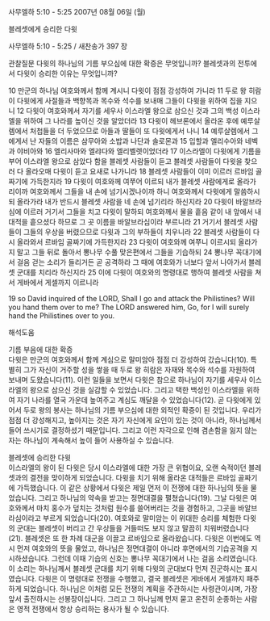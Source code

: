 사무엘하 5:10 - 5:25 
2007년 08월 06일 (월)

블레셋에게 승리한 다윗



사무엘하 5:10 - 5:25 / 새찬송가 397 장


관찰질문 
다윗의 하나님의 기름 부으심에 대한 확증은 무엇입니까?
블레셋과의 전투에서 다윗이 승리한 이유는 무엇입니까? 

10 만군의 하나님 여호와께서 함께 계시니 다윗이 점점 강성하여 가니라 11 두로 왕 히람이 다윗에게 사절들과 백향목과 목수와 석수를 보내매 그들이 다윗을 위하여 집을 지으니 12 다윗이 여호와께서 자기를 세우사 이스라엘 왕으로 삼으신 것과 그의 백성 이스라엘을 위하여 그 나라를 높이신 것을 알았더라 13 다윗이 헤브론에서 올라온 후에 예루살렘에서 처첩들을 더 두었으므로 아들과 딸들이 또 다윗에게서 나니 14 예루살렘에서 그에게서 난 자들의 이름은 삼무아와 소밥과 나단과 솔로몬과 15 입할과 엘리수아와 네벡과 야비아와 16 엘리사마와 엘랴다와 엘리벨렛이었더라 17 이스라엘이 다윗에게 기름을 부어 이스라엘 왕으로 삼았다 함을 블레셋 사람들이 듣고 블레셋 사람들이 다윗을 찾으러 다 올라오매 다윗이 듣고 요새로 나가니라 18 블레셋 사람들이 이미 이르러 르바임 골짜기에 가득한지라 19 다윗이 여호와께 여쭈어 이르되 내가 블레셋 사람에게로 올라가리이까 여호와께서 그들을 내 손에 넘기시겠나이까 하니 여호와께서 다윗에게 말씀하시되 올라가라 내가 반드시 블레셋 사람을 네 손에 넘기리라 하신지라 20 다윗이 바알브라심에 이르러 거기서 그들을 치고 다윗이 말하되 여호와께서 물을 흩음 같이 내 앞에서 내 대적을 흩으셨다 하므로 그 곳 이름을 바알브라심이라 부르니라 21 거기서 블레셋 사람들이 그들의 우상을 버렸으므로 다윗과 그의 부하들이 치우니라 22 블레셋 사람들이 다시 올라와서 르바임 골짜기에 가득한지라 23 다윗이 여호와께 여쭈니 이르시되 올라가지 말고 그들 뒤로 돌아서 뽕나무 수풀 맞은편에서 그들을 기습하되 24 뽕나무 꼭대기에서 걸음 걷는 소리가 들리거든 곧 공격하라 그 때에 여호와가 너보다 앞서 나아가서 블레셋 군대를 치리라 하신지라 25 이에 다윗이 여호와의 명령대로 행하여 블레셋 사람을 쳐서 게바에서 게셀까지 이르니라 

19 so David inquired of the LORD, Shall I go and attack the Philistines? Will you hand them over to me? The LORD answered him, Go, for I will surely hand the Philistines over to you.

해석도움





기름 부음에 대한 확증  
다윗은 만군의 여호와께서 함께 계심으로 말미암아 점점 더 강성하여 갔습니다(10). 특별히 그가 자신이 거주할 성을 쌓을 때 두로 왕 히람은 자재와 목수와 석수를 자원하여 보내며 도왔습니다(11). 이런 일들을 보면서 다윗은 참으로 하나님이 자기를 세우사 이스라엘의 왕으로 삼으신 것을 실감할 수 있었습니다. 그리고 택한 백성인 이스라엘을 위하여 자기 나라를 열국 가운데 높여주고 계심도 깨달을 수 있었습니다(12). 곧 다윗에게 있어서 두로 왕의 봉사는 하나님의 기름 부으심에 대한 외적인 확증이 된 것입니다. 우리가 점점 더 강성해지고, 높아지는 것은 자기 자신에게 요인이 있는 것이 아니라, 하나님께서 들어 쓰시기로 결정하셨기 때문입니다. 그리고 이런 자각으로 인해 겸손함을 잃지 않는 자는 하나님이 계속해서 높이 들어 사용하실 수 있습니다.   

블레셋에 승리한 다윗  
이스라엘의 왕이 된 다윗은 당시 이스라엘에 대한 가장 큰 위협이요, 오랜 숙적이던 블레셋과의 결전을 맞이하게 되었습니다. 다윗을 치기 위해 올라온 대적들은 르바임 골짜기에 가득했습니다. 이 같은 상황에서 다윗은 제일 먼저 이 전쟁에 대한 하나님의 뜻을 물었습니다. 그리고 하나님의 약속을 받고는 정면대결을 펼쳤습니다(19). 그날 다윗은 여호와께서 마치 홍수가 덮치는 것처럼 원수를 쓸어버리는 것을 경험하고, 그곳을 바알브라심이라고 부르게 되었습니다(20). 여호와로 말미암는 이 위대한 승리를 체험한 다윗의 군대는 블레셋이 버리고 간 우상들을 거들떠도 보지 않고 말끔히 치워버렸습니다(21). 블레셋은 또 한 차례 대군을 이끌고 르바임으로 올라왔습니다. 다윗은 이번에도 역시 먼저 여호와의 뜻을 물었고, 하나님은 정면대결이 아니라 후면에서의 기습공격을 지시하셨습니다. 그런데 이때 기습의 신호는 뽕나무 꼭대기에서 나는 걸음 소리였습니다. 이 소리는 하나님께서 블레셋 군대를 치기 위해 다윗의 군대보다 먼저 진군하시는 표시였습니다. 다윗은 이 명령대로 전쟁을 수행했고, 결국 블레셋은 게바에서 게셀까지 패주하게 되었습니다. 하나님은 이처럼 모든 전쟁의 계획을 주관하시는 사령관이시며, 가장 앞서 출전하시는 선봉장이십니다. 그리고 그 하나님께 먼저 묻고 온전히 순종하는 사람은 영적 전쟁에서 항상 승리하는 용사가 될 수 있습니다.